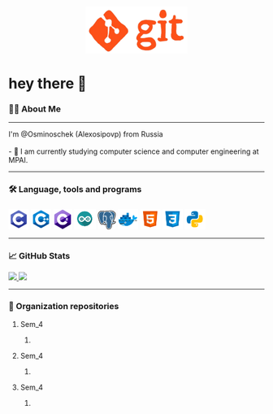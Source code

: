 <div id="header" align="center">
  <img src="https://github.com/Alexosipovp/Alexosipovp/blob/main/sources/git-github.gif?raw=true" width="200"/>
</div>

<h1 align="left">hey there 👋</h1>

###

<h3 align="left">👩‍💻  About Me</h3>

---

<p align="left">I'm @Osminoschek (Alexosipovp) from Russia <br><br>- 🌱 I am currently studying computer science and computer engineering at MPAI.</p>

---

<h3 align="left">🛠 Language, tools and programs</h3>

###

<div align="left">
  <img src="https://github.com/Alexosipovp/Alexosipovp/blob/main/sources/Languages/c.png?raw=true" height="40" alt="c logo"/>
  <img src="https://github.com/Alexosipovp/Alexosipovp/blob/main/sources/Languages/c++.png?raw=true" height="40" alt="c++ logo"/>
  <img src="https://github.com/Alexosipovp/Alexosipovp/blob/main/sources/Languages/c%23.png?raw=true" height="40" alt="c# logo"/>
  <img src="https://github.com/Alexosipovp/Alexosipovp/blob/main/sources/Languages/arduino.png?raw=true" height="40" alt="arduino logo"/>
  <img src="https://github.com/Alexosipovp/Alexosipovp/blob/main/sources/Languages/PostgreSQL.png?raw=true" height="37" alt="PostgreSQL logo"/>
  <img src="https://github.com/Alexosipovp/Alexosipovp/blob/main/sources/Languages/Docker.png?raw=true" height="40" alt="Docker logo"/>  
  <img src="https://github.com/Alexosipovp/Alexosipovp/blob/main/sources/Languages/html.png?raw=true" height="40" alt="html logo"/> 
  <img src="https://github.com/Alexosipovp/Alexosipovp/blob/main/sources/Languages/css.png?raw=true" height="40" alt="css logo"/>  
  <img src="https://github.com/Alexosipovp/Alexosipovp/blob/main/sources/Languages/python.png?raw=true" height="40" alt="python logo"/>   
</div>

---
<h3 align="left">📈  GitHub Stats</h3>

<a href="https://github.com/Alexosipovp">
  <img height="180em" src="https://github-readme-stats-eight-theta.vercel.app/api?username=Alexosipovp&show_icons=true&theme=algolia&include_all_commits=true&count_private=true"/>
  <img height="180em" src="https://github-readme-stats-eight-theta.vercel.app/api/top-langs/?username=Alexosipovp&layout=compact&theme=algolia"/> 
</a>

---

<h3 align="left"> 📂 Organization repositories </h3>
<div align="left">
  <ol>
    <li> <p> Sem_4 <p>
      <ol>
        <li>  </li>
      </ol>
    </li>
    <li> <p> Sem_4 <p>
      <ol>
        <li>  </li>
      </ol>
    </li>
    <li> <p> Sem_4 <p>
      <ol>
        <li>  </li>
      </ol>
    </li>
  </ol>
</div>

###

<!--
- 🔭 I’m currently working on ...
- 🌱 I’m currently learning ...
- 👯 I’m looking to collaborate on ...
- 🤔 I’m looking for help with ...
- 💬 Ask me about ...
- 📫 How to reach me: ...
- 😄 Pronouns: ...
- ⚡ Fun fact: ...
-->
